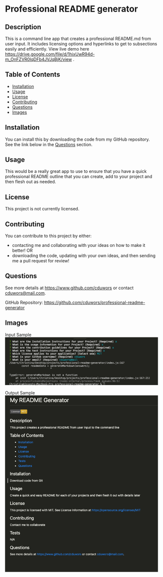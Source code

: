 # Professional README generator

## Description

This is a command line app that creates a professional README.md from user input. It includes licensing options and hyperlinks to get to subsections easily and efficiently. View live demo here https://drive.google.com/file/d/1hixUwR94d-m_OnFZVR0lqDFb4JVJqBjK/view .

## Table of Contents

- [Installation](#installation)
- [Usage](#usage)
- [License](#license)
- [Contributing](#contributing)
- [Questions](#questions)
- [Images](#images)

## Installation

You can install this by downloading the code from my GitHub repository. See the link below in the [Questions](#questions) section.

## Usage

This would be a really great app to use to ensure that you have a quick professional README outline that you can create, add to your project and then flesh out as needed.

## License

This project is not currently licensed.

## Contributing

You can contribute to this project by either:

- contacting me and collaborating with your ideas on how to make it better! OR
- downloading the code, updating with your own ideas, and then sending me a pull request for review!

## Questions

See more details at https://www.github.com/cduwors or contact cduwors@mail.com.

GitHub Repository: https://github.com/cduwors/professional-readme-generator

## Images

Input Sample
<img src= "./img/README Input view.png"/>

Output Sample
<img src= "./img/README sample.png"/>
